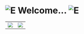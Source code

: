 # ![E](https://raw.githubusercontent.com/KrishayB/KrishayB/main/cooldoge.gif) Welcome... ![E](https://raw.githubusercontent.com/KrishayB/KrishayB/main/cooldoge.gif)

<table>
  <tr>
    <td align="center" style="padding=0;width=50%;">
      <img align="center" style="padding=0;" src="https://github-readme-stats.vercel.app/api/top-langs/?username=KrishayB&layout=compact&hide_border=true&theme=prussian&bg_color=00000000&title_color=5477a1&text_color=7ea2cc">
    </td>
    <td align="center" style="padding=0;width=50%;">
      <img align="center" style="padding=0;" src="https://github-readme-stats.vercel.app/api?username=KrishayB&show_icons=true&count_private=true&hide_border=true&theme=prussian&bg_color=00000000&title_color=5477a1&text_color=7ea2cc">
    </td>
  </tr>
</table>

<!-- [![Github activity graph](https://activity-graph.herokuapp.com/graph?username=KrishayB&theme=noctis-minimus)](https://github.com/KrishayB/) -->
